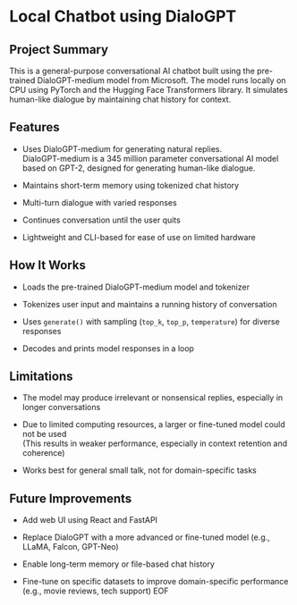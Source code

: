 # Local Chatbot using DialoGPT

## Project Summary

This is a general-purpose conversational AI chatbot built using the pre-trained DialoGPT-medium model from Microsoft. The model runs locally on CPU using PyTorch and the Hugging Face Transformers library. It simulates human-like dialogue by maintaining chat history for context.

## Features

- Uses DialoGPT-medium for generating natural replies.  
  DialoGPT-medium is a 345 million parameter conversational AI model based on GPT-2, designed for generating human-like dialogue.

- Maintains short-term memory using tokenized chat history

- Multi-turn dialogue with varied responses

- Continues conversation until the user quits

- Lightweight and CLI-based for ease of use on limited hardware

## How It Works

- Loads the pre-trained DialoGPT-medium model and tokenizer

- Tokenizes user input and maintains a running history of conversation

- Uses `generate()` with sampling (`top_k`, `top_p`, `temperature`) for diverse responses

- Decodes and prints model responses in a loop

## Limitations

- The model may produce irrelevant or nonsensical replies, especially in longer conversations

- Due to limited computing resources, a larger or fine-tuned model could not be used  
  (This results in weaker performance, especially in context retention and coherence)

- Works best for general small talk, not for domain-specific tasks

## Future Improvements

- Add web UI using React and FastAPI

- Replace DialoGPT with a more advanced or fine-tuned model (e.g., LLaMA, Falcon, GPT-Neo)

- Enable long-term memory or file-based chat history

- Fine-tune on specific datasets to improve domain-specific performance (e.g., movie reviews, tech support)
EOF



